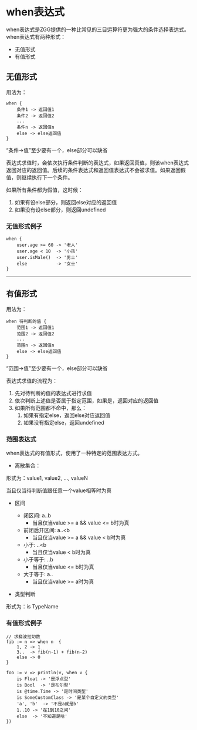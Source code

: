 # when表达式

when表达式是ZGG提供的一种比常见的三目运算符更为强大的条件选择表达式。when表达式有两种形式：
* 无值形式
* 有值形式

## 无值形式

用法为：
```
when {
    条件1 -> 返回值1
    条件2 -> 返回值2
    ...
    条件n -> 返回值n
    else -> else返回值
}
```
“条件->值”至少要有一个，else部分可以缺省

表达式求值时，会依次执行条件判断的表达式，如果返回真值，则该when表达式返回对应的返回值。后续的条件表达式和返回值表达式不会被求值。如果返回假值，则继续执行下一个条件。

如果所有条件都为假值，这时候：
1. 如果有设else部分，则返回else对应的返回值
2. 如果没有设else部分，则返回undefined


### 无值形式例子

```
when {
    user.age >= 60 -> '老人'
    user.age < 10  -> '小孩'
    user.isMale()  -> '男士'
    else           -> '女士'
}
```

------------------------------------------------

## 有值形式

用法为：
```
when 待判断的值 {
    范围1 -> 返回值1
    范围2 -> 返回值2
    ...
    范围n -> 返回值n
    else -> else返回值
}
```
“范围->值”至少要有一个，else部分可以缺省

表达式求值的流程为：
1. 先对待判断的值的表达式进行求值
2. 依次判断上述值是否属于指定范围，如果是，返回对应的返回值
3. 如果所有范围都不命中，那么：
   1. 如果有指定else，返回else对应返回值
   2. 如果没有指定else，返回undefined

### 范围表达式

when表达式的有值形式，使用了一种特定的范围表达方式。

* 离散集合：

形式为：value1, value2, ..., valueN

当且仅当待判断值跟任意一个value相等时为真

* 区间
  * 闭区间: a..b
    * 当且仅当value >= a && value <= b时为真
  * 前闭后开区间: a..<b
    * 当且仅当value >= a && value < b时为真
  * 小于: ..<b
    * 当且仅当value < b时为真
  * 小于等于: ..b
    * 当且仅当value <= b时为真
  * 大于等于: a..
    * 当且仅当value >= a时为真

* 类型判断

形式为：is TypeName

### 有值形式例子

```
// 求斐波拉切数
fib := n => when n  {
    1, 2 -> 1
    3..  -> fib(n-1) + fib(n-2)
    else -> 0
}

foo := v => println(v, when v {
    is Float -> '是浮点型'
    is Bool  -> '是布尔型'
    is @time.Time -> '是时间类型'
    is SomeCustomClass -> '是某个自定义的类型'
    'a', 'b'  -> '不是a就是b'
    1..10 -> '在1到10之间'
    else  -> '不知道是啥'
})
```